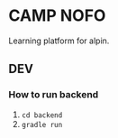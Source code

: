# CAMP NOFO
Learning platform for alpin. 

## DEV
### How to run backend
1) `cd backend`
2) `gradle run`